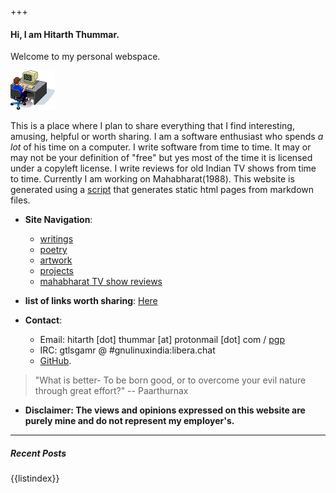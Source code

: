 


+++
#### Hi, I am Hitarth Thummar. 
Welcome to my personal webspace.

![guycomputer](static/images/guycomputer.gif) 
<!-- homepagepointer -->

This is a place where I plan to share everything that
I find interesting, amusing, helpful or worth sharing. I am a software
enthusiast who spends *a lot* of his time on a computer. I write software from
time to time. It may or may not be your definition of "free" but yes most of
the time it is licensed under a copyleft license. I write reviews for old Indian TV shows
from time to time. Currently I am working on Mahabharat(1988). 
This website is generated using a [script](https://github.com/gtlsgamr/htxyz) that
generates static html pages from markdown files.

- **Site Navigation**: 
	* [writings](/posts/writings)
	* [poetry](/posts/poems)
	* [artwork](/posts/artwork)
	* [projects](/posts/projects)
	* [mahabharat TV show reviews](/posts/mahabharat)

- **list of links worth sharing**: [Here](/posts/writings/interesting_links.html)

- **Contact**: 
	* Email: hitarth [dot] thummar [at] protonmail [dot] com / [pgp](/static/key.txt)
	* IRC: gtlsgamr @ #gnulinuxindia:libera.chat
	* [GitHub](https://github.com/gtlsgamr).

>"What is better- To be born good, or to overcome your evil nature through great effort?"
> 															-- Paarthurnax 

- **Disclaimer: The views and opinions expressed on this website are purely mine and do not represent my employer's.**

---------------------------------------------
##### Recent Posts
{{listindex}}
